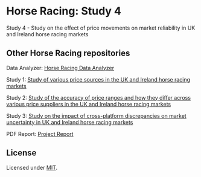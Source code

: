 # Horse Racing: Study 4
Study 4 - Study on the effect of price movements on market reliability in UK and Ireland horse racing markets

## Other Horse Racing repositories

Data Analyzer: [Horse Racing Data Analyzer](https://github.com/adamcorren/horse_racing_data_analyzer)

Study 1: [Study of various price sources in the UK and Ireland horse racing markets](https://github.com/adamcorren/horse_racing_study_1)

Study 2: [Study of the accuracy of price ranges and how they differ across various price suppliers in the UK and Ireland horse racing markets](https://github.com/adamcorren/horse_racing_study_2)

Study 3: [Study on the impact of cross-platform discrepancies on market uncertainty in UK and Ireland horse racing markets](https://github.com/adamcorren/horse_racing_study_3)

PDF Report: [Project Report]()

## License

Licensed under [MIT]((https://opensource.org/license/mit/)).
